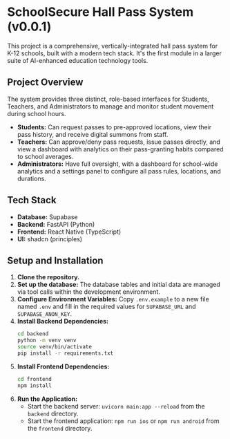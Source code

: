 # SchoolSecure Hall Pass System (v0.0.1)

This project is a comprehensive, vertically-integrated hall pass system for K-12 schools, built with a modern tech stack. It's the first module in a larger suite of AI-enhanced education technology tools.

## Project Overview

The system provides three distinct, role-based interfaces for Students, Teachers, and Administrators to manage and monitor student movement during school hours.

- **Students:** Can request passes to pre-approved locations, view their pass history, and receive digital summons from staff.
- **Teachers:** Can approve/deny pass requests, issue passes directly, and view a dashboard with analytics on their pass-granting habits compared to school averages.
- **Administrators:** Have full oversight, with a dashboard for school-wide analytics and a settings panel to configure all pass rules, locations, and durations.

## Tech Stack

- **Database:** Supabase
- **Backend:** FastAPI (Python)
- **Frontend:** React Native (TypeScript)
- **UI:** shadcn (principles)

## Setup and Installation

1.  **Clone the repository.**
2.  **Set up the database:** The database tables and initial data are managed via tool calls within the development environment.
3.  **Configure Environment Variables:** Copy `.env.example` to a new file named `.env` and fill in the required values for `SUPABASE_URL` and `SUPABASE_ANON_KEY`.
4.  **Install Backend Dependencies:**
    ```bash
    cd backend
    python -m venv venv
    source venv/bin/activate
    pip install -r requirements.txt
    ```
5.  **Install Frontend Dependencies:**
    ```bash
    cd frontend
    npm install
    ```
6.  **Run the Application:**
    - Start the backend server: `uvicorn main:app --reload` from the `backend` directory.
    - Start the frontend application: `npm run ios` or `npm run android` from the `frontend` directory. 